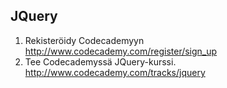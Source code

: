## JQuery

1. Rekisteröidy Codecademyyn
  http://www.codecademy.com/register/sign_up
2. Tee Codecademyssä JQuery-kurssi.
  http://www.codecademy.com/tracks/jquery
